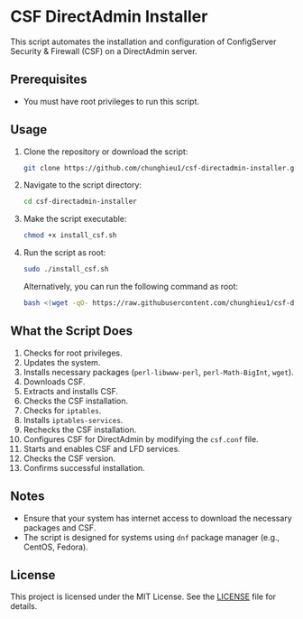 # CSF DirectAdmin Installer

This script automates the installation and configuration of ConfigServer Security & Firewall (CSF) on a DirectAdmin server.

## Prerequisites

- You must have root privileges to run this script.

## Usage

1. Clone the repository or download the script:
    ```bash
    git clone https://github.com/chunghieu1/csf-directadmin-installer.git  
    ```
2. Navigate to the script directory:
    ```bash
    cd csf-directadmin-installer
    ```
3. Make the script executable:
    ```bash
    chmod +x install_csf.sh
    ```
4. Run the script as root:
    ```bash
    sudo ./install_csf.sh
    ```
    Alternatively, you can run the following command as root:
    ```bash 
    bash <(wget -qO- https://raw.githubusercontent.com/chunghieu1/csf-directadmin-installer/refs/heads/main/install_csf.sh)
    ```

## What the Script Does

1. Checks for root privileges.
2. Updates the system.
3. Installs necessary packages (`perl-libwww-perl`, `perl-Math-BigInt`, `wget`).
4. Downloads CSF.
5. Extracts and installs CSF.
6. Checks the CSF installation.
7. Checks for `iptables`.
8. Installs `iptables-services`.
9. Rechecks the CSF installation.
10. Configures CSF for DirectAdmin by modifying the `csf.conf` file.
11. Starts and enables CSF and LFD services.
12. Checks the CSF version.
13. Confirms successful installation.

## Notes

- Ensure that your system has internet access to download the necessary packages and CSF.
- The script is designed for systems using `dnf` package manager (e.g., CentOS, Fedora).

## License

This project is licensed under the MIT License. See the [LICENSE](LICENSE) file for details.

